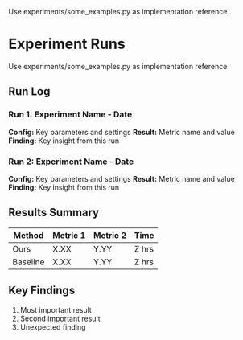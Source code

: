 Use experiments/some\_examples.py as implementation reference

# Experiment Runs

Use experiments/some\_examples.py as implementation reference

## Run Log

### Run 1: Experiment Name - Date

**Config:** Key parameters and settings
**Result:** Metric name and value
**Finding:** Key insight from this run

### Run 2: Experiment Name - Date

**Config:** Key parameters and settings
**Result:** Metric name and value
**Finding:** Key insight from this run

## Results Summary

| Method   | Metric 1 | Metric 2 | Time  |
| -------- | -------- | -------- | ----- |
| Ours     | X.XX     | Y.YY     | Z hrs |
| Baseline | X.XX     | Y.YY     | Z hrs |

## Key Findings

1. Most important result
2. Second important result
3. Unexpected finding